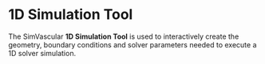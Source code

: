 # 1D Simulation Tool #

The SimVascular **1D Simulation Tool** is used to interactively create the geometry, boundary conditions and solver 
parameters needed to execute a 1D solver simulation. 




